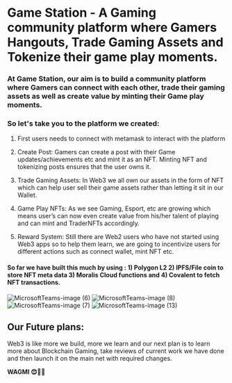 # Game Station - A Gaming community platform where Gamers Hangouts, Trade Gaming Assets and Tokenize their game play moments. 

### At Game Station, our aim is to build a community platform where Gamers can connect with each other, trade their gaming assets as well as create value by minting their Game play moments.

### So let's take you to the platform we created:
1) First users needs to connect with metamask to interact with the platform



2) Create Post: Gamers can create a post with their Game updates/achievements etc and mint it as an NFT.  Minting NFT and tokenizing posts ensures that the user owns it.




3) Trade Gaming Assets: In Web3 we all own our assets in the form of NFT which can help user sell their game assets rather than letting it sit in our Wallet.

4) Game Play NFTs: As we see Gaming, Esport,  etc are growing which means user’s can now even create value from his/her talent of playing and can mint and TraderNFTs accordingly.

5) Reward System: Still there are Web2 users who have not started using Web3 apps so to help them learn, we are going to incentivize users for different actions such as connect wallet, mint NFT etc. 


#### So far we have built this much by using : 1) Polygon L2 2) IPFS/File coin to store NFT meta data 3) Moralis Cloud functions and 4) Covalent to fetch NFT transactions.

![MicrosoftTeams-image (6)](https://user-images.githubusercontent.com/69969675/158071525-d3c6b91f-1859-4778-b1d6-84f97eacedd1.png)
![MicrosoftTeams-image (8)](https://user-images.githubusercontent.com/69969675/158071588-e504f6d6-2516-49ff-8449-5c2187bd3c1e.png)
![MicrosoftTeams-image (7)](https://user-images.githubusercontent.com/69969675/158071663-c083cb4b-23c5-4744-9efb-a11c6cae8624.png)
![MicrosoftTeams-image (13)](https://user-images.githubusercontent.com/69969675/158071668-a05d3640-e911-4e80-852d-311031d76217.png)

 ## Our Future plans:


Web3 is like more we build, more we learn and our next plan is to learn more about Blockchain Gaming, take reviews of current work we have done and then launch it on the main net with required changes. 


**WAGMI 😊🚀🚀**
